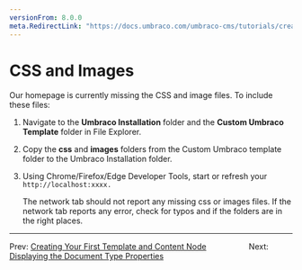 ```yaml
---
versionFrom: 8.0.0
meta.RedirectLink: "https://docs.umbraco.com/umbraco-cms/tutorials/creating-a-basic-website/css-and-images"
---
```

# CSS and Images

Our homepage is currently missing the CSS and image files. To include these files:

1. Navigate to the **Umbraco Installation** folder and the **Custom Umbraco Template** folder in File Explorer.
2. Copy the **css** and **images** folders from the Custom Umbraco template folder to the Umbraco Installation folder.
3. Using Chrome/Firefox/Edge Developer Tools, start or refresh your `http://localhost:xxxx.`

    The network tab should not report any missing css or images files. If the network tab reports any error, check for typos and if the folders are in the right places.

---

Prev: [Creating Your First Template and Content Node](../Creating-Your-First-Template-and-Content-Node) &emsp; &emsp; &emsp; &emsp;  Next: [Displaying the Document Type Properties](../Displaying-the-Document-Type-Properties)
